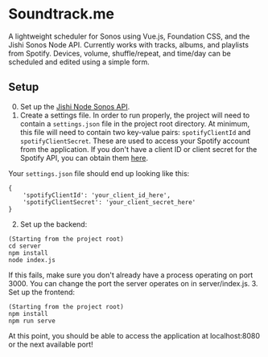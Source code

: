 # Soundtrack.me

A lightweight scheduler for Sonos using Vue.js, Foundation CSS, and the Jishi Sonos Node API. Currently works with tracks, albums, and playlists from Spotify. Devices, volume, shuffle/repeat, and time/day can be scheduled and edited using a simple form.

## Setup

0. Set up the [Jishi Node Sonos API](https://github.com/jishi/node-sonos-http-api).
1. Create a settings file.
In order to run properly, the project will need to contain a ```settings.json``` file in the project root directory. At minimum, this file will need to contain two key-value pairs: ```spotifyClientId``` and ```spotifyClientSecret```. These are used to access your Spotify account from the application. If you don't have a client ID or client secret for the Spotify API, you can obtain them [here](https://developer.spotify.com).

Your ```settings.json``` file should end up looking like this:
```
{
    'spotifyClientId': 'your_client_id_here',
    'spotifyClientSecret': 'your_client_secret_here'
}
```
2. Set up the backend:
```
(Starting from the project root)
cd server
npm install
node index.js
```
If this fails, make sure you don't already have a process operating on port 3000. You can change the port the server operates on in server/index.js.
3. Set up the frontend:
```
(Starting from the project root)
npm install
npm run serve
```

At this point, you should be able to access the application at localhost:8080 or the next available port!